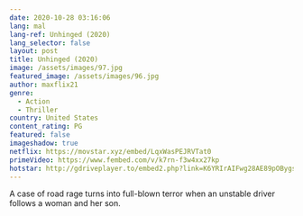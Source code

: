 ```yaml
---
date: 2020-10-28 03:16:06
lang: mal
lang-ref: Unhinged (2020)
lang_selector: false
layout: post
title: Unhinged (2020)
image: /assets/images/97.jpg
featured_image: /assets/images/96.jpg
author: maxflix21
genre:
  - Action
  - Thriller
country: United States
content_rating: PG
featured: false
imageshadow: true
netflix: https://movstar.xyz/embed/LqxWasPEJRVTat0
primeVideo: https://www.fembed.com/v/k7rn-f3w4xx27kp
hotstar: http://gdriveplayer.to/embed2.php?link=K6YRIrAIFwg28AE89pOBygsxSLtPlSRsTaOxq7vYDhAnEJvJF1pyf8c6JezQu62n3uqjG%252FclwdXEdHbQ0wcvhkNNuuAqBDvPBJ5aGhN9CyGdrhwUA5AkVghX1TBU1XB3tiYYvq6yx8H62pmk9U8UY3q4UnC0FoC2mlcxYD9h8lYkLrvNmrzBdNNGk%252F7LSkNEM%253D
---
```

A case of road rage turns into full-blown terror when an unstable driver follows a woman and her son.